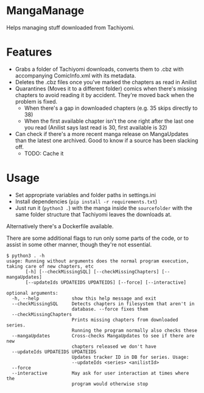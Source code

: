 # MangaManage

Helps managing stuff downloaded from Tachiyomi.

# Features
- Grabs a folder of Tachiyomi downloads, converts them to .cbz with accompanying ComicInfo.xml with its metadata.
- Deletes the .cbz files once you've marked the chapters as read in Anilist
- Quarantines (Moves it to a different folder) comics when there's missing chapters to avoid reading it by accident. They're moved back when the problem is fixed.
  - When there's a gap in downloaded chapters (e.g. 35 skips directly to 38)
  - When the first available chapter isn't the one right after the last one you read (Anilist says last read is 30, first available is 32)
- Can check if there's a more recent manga release on MangaUpdates than the latest one archived. Good to know if a source has been slacking off.
  - TODO: Cache it

# Usage
- Set appropriate variables and folder paths in settings.ini
- Install dependencies (`pip install -r requirements.txt`)
- Just run it (`python3 .`) with the manga inside the `sourcefolder` with the same folder structure that Tachiyomi leaves the downloads at.

Alternatively there's a Dockerfile available.

There are some additional flags to run only some parts of the code, or to assist in some other manner, though they're not essential.

```
$ python3 . -h
usage: Running without arguments does the normal program execution, taking care of new chapters, etc
       [-h] [--checkMissingSQL] [--checkMissingChapters] [--mangaUpdates]
       [--updateIds UPDATEIDS UPDATEIDS] [--force] [--interactive]

optional arguments:
  -h, --help            show this help message and exit
  --checkMissingSQL     Detects chapters in filesystem that aren't in
                        database. --force fixes them
  --checkMissingChapters
                        Prints missing chapters from downloaded series.
                        Running the program normally also checks these
  --mangaUpdates        Cross-checks MangaUpdates to see if there are new
                        chapters released we don't have
  --updateIds UPDATEIDS UPDATEIDS
                        Updates tracker ID in DB for series. Usage:
                        --updateIds <series> <anilistId>
  --force
  --interactive         May ask for user interaction at times where the
                        program would otherwise stop
  ```
